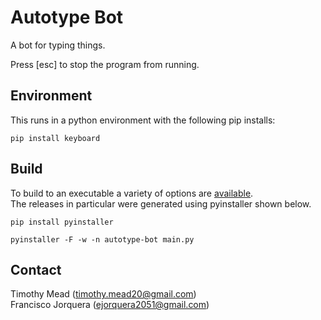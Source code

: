 # Autotype Bot
A bot for typing things.  

Press [esc] to stop the program from running.  

## Environment
This runs in a python environment with the following pip installs:
```
pip install keyboard
```

## Build
To build to an executable a variety of options are [available](https://stackoverflow.com/questions/5458048/how-can-i-make-a-python-script-standalone-executable-to-run-without-any-dependen).  
The releases in particular were generated using pyinstaller shown below.
```
pip install pyinstaller

pyinstaller -F -w -n autotype-bot main.py

```


## Contact
Timothy Mead (timothy.mead20@gmail.com)  
Francisco Jorquera (ejorquera2051@gmail.com)
